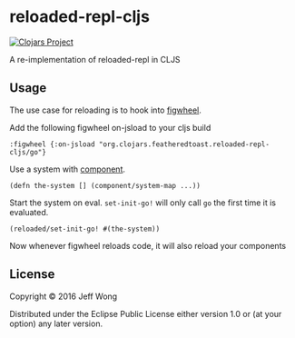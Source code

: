 # reloaded-repl-cljs


[![Clojars Project](https://img.shields.io/clojars/v/org.clojars.featheredtoast/reloaded-repl-cljs.svg)](https://clojars.org/org.clojars.featheredtoast/reloaded-repl-cljs)

A re-implementation of reloaded-repl in CLJS

## Usage

The use case for reloading is to hook into [figwheel](https://github.com/bhauman/lein-figwheel).

Add the following figwheel on-jsload to your cljs build

`:figwheel {:on-jsload "org.clojars.featheredtoast.reloaded-repl-cljs/go"}`

Use a system with [component](https://github.com/stuartsierra/component).

`(defn the-system []
  (component/system-map ...))`
  
Start the system on eval. `set-init-go!` will only call `go` the first time it is evaluated.

`(reloaded/set-init-go! #(the-system))`

Now whenever figwheel reloads code, it will also reload your components

## License

Copyright © 2016 Jeff Wong

Distributed under the Eclipse Public License either version 1.0 or (at
your option) any later version.
